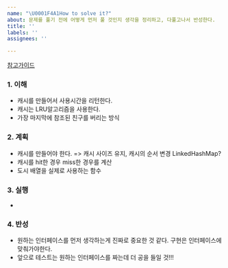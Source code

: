 ```yaml
---
name: "\U0001F4A1How to solve it?"
about: 문제를 풀기 전에 어떻게 먼저 풀 것인지 생각을 정리하고, 다풀고나서 반성한다.
title: ''
labels: ''
assignees: ''

---
```


[참고가이드](https://megaptera.notion.site/6-5f9b4105eb0748fd8f8baa631d92d6ea)

### 1. 이해
- 캐시를 만들어서 사용시간을 리턴한다.
- 캐시는 LRU알고리즘을 사용한다.
- 가장 마지막에 참조된 친구를 버리는 방식

### 2. 계획
- 캐시를 만들어야 한다. => 캐시 사이즈 유지, 캐시의 순서 변경 LinkedHashMap?
- 캐시를 hit한 경우 miss한 경우를 계산
- 도시 배열을 실제로 사용하는 함수


### 3. 실행
- 

### 4. 반성
- 원하는 인터페이스를 먼저 생각하는게 진짜로 중요한 것 같다. 구현은 인터페이스에 맞춰가야한다.
- 앞으로 테스트는 원하는 인터페이스를 짜는데 더 공을 들일 것!!!
